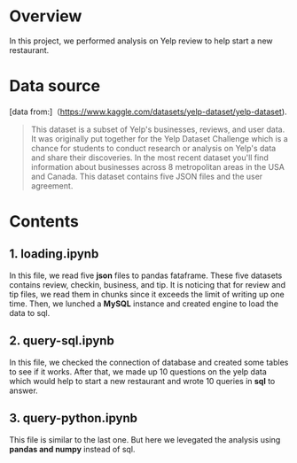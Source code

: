 # Overview
In this project, we performed analysis on Yelp review to help start a new restaurant. 

# Data source
[data from:]（https://www.kaggle.com/datasets/yelp-dataset/yelp-dataset).
> This dataset is a subset of Yelp's businesses, reviews, and user data. It was originally put together for the Yelp Dataset Challenge which is a chance for students to conduct research or analysis on Yelp's data and share their discoveries. In the most recent dataset you'll find information about businesses across 8 metropolitan areas in the USA and Canada.
> This dataset contains five JSON files and the user agreement.

# Contents
## 1. loading.ipynb
In this file, we read five **json** files to pandas fataframe. These five datasets contains review, checkin, business, and tip. It is noticing that for review and tip files, we read them in chunks since it exceeds the limit of writing up one time. Then, we lunched a **MySQL** instance and created engine to load the data to sql.

## 2. query-sql.ipynb
In this file, we checked the connection of database and created some tables to see if it works. After that, we made up 10 questions on the yelp data which would help to start a new restaurant and wrote 10 queries in **sql** to answer. 

## 3. query-python.ipynb
This file is similar to the last one. But here we levegated the analysis using **pandas and numpy** instead of sql.
